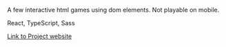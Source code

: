 A few interactive html games using dom elements. Not playable on mobile.

React, TypeScript, Sass

[Link to Project website](https://lets-play-some-games.herokuapp.com/)
